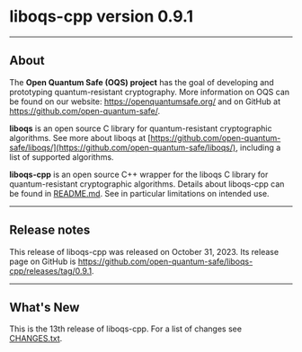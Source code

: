 # liboqs-cpp version 0.9.1

---

## About

The **Open Quantum Safe (OQS) project** has the goal of developing and
prototyping quantum-resistant cryptography. More information on OQS can be found
on our website: https://openquantumsafe.org/ and on GitHub
at https://github.com/open-quantum-safe/.

**liboqs** is an open source C library for quantum-resistant cryptographic
algorithms. See more about liboqs
at [https://github.com/open-quantum-safe/liboqs/](https://github.com/open-quantum-safe/liboqs/),
including a list of supported algorithms.

**liboqs-cpp** is an open source C++ wrapper for the liboqs C library for
quantum-resistant cryptographic algorithms. Details about liboqs-cpp can be
found
in [README.md](https://github.com/open-quantum-safe/liboqs-cpp/blob/main/README.md).
See in particular limitations on intended use.

---

## Release notes

This release of liboqs-cpp was released on October 31, 2023. Its release page
on GitHub is https://github.com/open-quantum-safe/liboqs-cpp/releases/tag/0.9.1.

---

## What's New

This is the 13th release of liboqs-cpp. For a list of changes
see [CHANGES.txt](https://github.com/open-quantum-safe/liboqs-cpp/blob/main/CHANGES.txt).
